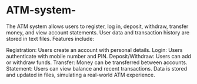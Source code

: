# ATM-system-
The ATM system allows users to register, log in, deposit, withdraw, transfer money, and view account statements. User data and transaction history are stored in text files. Features include:

Registration: Users create an account with personal details.
Login: Users authenticate with mobile number and PIN.
Deposit/Withdraw: Users can add or withdraw funds.
Transfer: Money can be transferred between accounts.
Statement: Users can view balance and recent transactions.
Data is stored and updated in files, simulating a real-world ATM experience.






